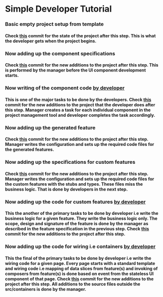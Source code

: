 # Simple Developer Tutorial

### Basic empty project setup from template

#### Check [this](https://github.com/rapid-apps/Tutorial-Walkthrough/tree/d969cd492cc7bbbfa5eee9a5ed9bb277370c5321) commit for the state of the project after this step. This is what the developer gets when the project begins.


### Now adding up the component specifications

#### Check [this](https://github.com/rapid-apps/Tutorial-Walkthrough/tree/fe4f70717cabd50c3f1be2358d124b2c0d0f88af) commit for the new additions to the project after this step. This is performed by the manager before the UI component development starts.


### Now writing of the component code <ins>by developer</ins>

#### This is one of the major tasks to be done by the developers. Check [this](https://github.com/rapid-apps/Tutorial-Walkthrough/tree/3968874705c94a55ff2dd37106866c1c40a4a641) commit for the new additions to the project that the developer does after this step. Manager creates a task for each individual component in the project management tool and developer completes the task accordingly.


### Now adding up the generated feature

#### Check [this](https://github.com/rapid-apps/Tutorial-Walkthrough/tree/aed3b82a850d20fd0bb1b47fa35d9d39aaba7a67) commit for the new additions to the project after this step. Manager writes the configuration and sets up the required code files for the generated features.


### Now adding up the specifications for custom features

#### Check [this](https://github.com/rapid-apps/Tutorial-Walkthrough/tree/c439b7ec62ac9f51778a8ca464d7d37192c15810) commit for the new additions to the project after this step. Manager writes the configuration and sets up the required code files for the custom features with the stubs and types. These files miss the business logic. That is done by developers in the next step.


### Now adding up the code for custom features <ins>by developer</ins>

#### This the another of the primary tasks to be done by developer i.e write the business logic for a given feature. They write the business logic only. The scope, design and signature of the feature is done by the manager as described in the feature specification in the previous step. Check [this](https://github.com/rapid-apps/Tutorial-Walkthrough/tree/02aa9c06844575c9fcecc3b3c4685d5d110c010c) commit for the new additions to the project after this step.



### Now adding up the code for wiring i.e containers <ins>by developer</ins>

#### This the final of the primary tasks to be done by developer i.e write the wiring code for a given page. Every page starts with a standard template and wiring code i.e mapping of **data slices** from feature(s) and invoking of **composers** from feature(s) is done based on event from the stateless UI component of that page. Check [this](https://github.com/rapid-apps/Tutorial-Walkthrough/tree/84d068f399e5af39e0add204fa2b7a5a9c85d85d) commit for the new additions to the project after this step. All additions to the source files outside the src/containers is done by the manager.

